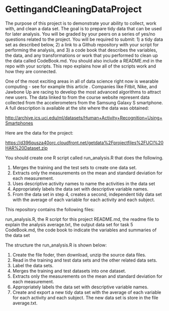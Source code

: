 # GettingandCleaningDataProject
The purpose of this project is to demonstrate your ability to collect, work with, and clean a data set. The goal is to prepare tidy data that can be used for later analysis. You will be graded by your peers on a series of yes/no questions related to the project. You will be required to submit: 1) a tidy data set as described below, 2) a link to a Github repository with your script for performing the analysis, and 3) a code book that describes the variables, the data, and any transformations or work that you performed to clean up the data called CodeBook.md. You should also include a README.md in the repo with your scripts. This repo explains how all of the scripts work and how they are connected.

One of the most exciting areas in all of data science right now is wearable computing - see for example this article . Companies like Fitbit, Nike, and Jawbone Up are racing to develop the most advanced algorithms to attract new users. The data linked to from the course website represent data collected from the accelerometers from the Samsung Galaxy S smartphone. A full description is available at the site where the data was obtained:

http://archive.ics.uci.edu/ml/datasets/Human+Activity+Recognition+Using+Smartphones

Here are the data for the project:

https://d396qusza40orc.cloudfront.net/getdata%2Fprojectfiles%2FUCI%20HAR%20Dataset.zip

You should create one R script called run_analysis.R that does the following.

1. Merges the training and the test sets to create one data set.
2. Extracts only the measurements on the mean and standard deviation for each measurement.
3. Uses descriptive activity names to name the activities in the data set
4. Appropriately labels the data set with descriptive variable names.
5. From the data set in step 4, creates a second, independent tidy data set with the average of each variable for each activity and each subject.

This repository contains the following files:

run_analysis.R, the R script for this project
README.md, the readme file to explain the analysis 
average.txt, the output data set for task 5
CodeBook.md, the code book to indicate the variables and summaries of the data set

The structure the run_analysis.R is shown below:
1. Create the file foder, then download, unzip the source data files.
2. Read in the training and test data sets and the other related data sets.
3. Label the data sets.
4. Merges the training and test datasets into one dataset.
5. Extracts only the measurements on the mean and standard deviation for each measurement.
6. Appropriately labels the data set with descriptive variable names.
7. Create and export a new tidy data set with the average of each variable for each activity and each subject. The new data set is store in the file average.txt.

